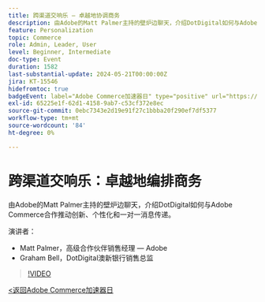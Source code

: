 ```yaml
---
title: 跨渠道交响乐 — 卓越地协调商务
description: 由Adobe的Matt Palmer主持的壁炉边聊天，介绍DotDigital如何与Adobe Commerce合作推动创新、个性化和一对一消息传递。
feature: Personalization
topic: Commerce
role: Admin, Leader, User
level: Beginner, Intermediate
doc-type: Event
duration: 1582
last-substantial-update: 2024-05-21T00:00:00Z
jira: KT-15546
hidefromtoc: true
badgeEvent: label="Adobe Commerce加速器日" type="positive" url="https://experienceleague.adobe.com/zh-hans/docs/events/apac-commerce-recordings/2024/overview"
exl-id: 65225e1f-62d1-4158-9ab7-c53cf372e8ec
source-git-commit: 0ebc7343e2d19e91f27c1bbba20f290ef7df5377
workflow-type: tm+mt
source-wordcount: '84'
ht-degree: 0%

---
```


# 跨渠道交响乐：卓越地编排商务

由Adobe的Matt Palmer主持的壁炉边聊天，介绍DotDigital如何与Adobe Commerce合作推动创新、个性化和一对一消息传递。

演讲者：

+ Matt Palmer，高级合作伙伴销售经理 — Adobe
+ Graham Bell，DotDigital澳新银行销售总监

>[!VIDEO](https://video.tv.adobe.com/v/3429273/?learn=on)

[&lt;返回Adobe Commerce加速器日](./overview.md)
